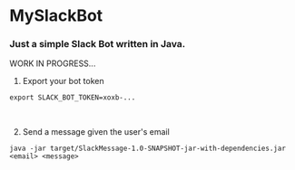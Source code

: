 # MySlackBot

### Just a simple Slack Bot written in Java.

WORK IN PROGRESS...

1. Export your bot token

````
export SLACK_BOT_TOKEN=xoxb-...
````
<br />

2. Send a message given the user's email

````
java -jar target/SlackMessage-1.0-SNAPSHOT-jar-with-dependencies.jar <email> <message>

````

